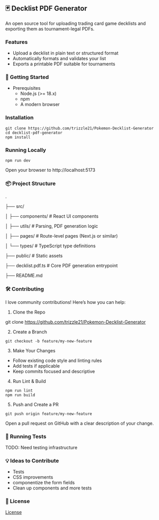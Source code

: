 ## 🃏 Decklist PDF Generator

An open source tool for uploading trading card game decklists and exporting them as tournament-legal PDFs.

### Features

- Upload a decklist in plain text or structured format
- Automatically formats and validates your list
- Exports a printable PDF suitable for tournaments

### 🚀 Getting Started

- Prerequisites
  - Node.js (>= 18.x)
  - npm
  - A modern browser

### Installation

```
git clone https://github.com/trizzle21/Pokemon-Decklist-Generator
cd decklist-pdf-generator
npm install
```

### Running Locally

```
npm run dev
```

Open your browser to http://localhost:5173

### 📦 Project Structure

.

├── src/

│ ├── components/ # React UI components

│ ├── utils/ # Parsing, PDF generation logic

│ ├── pages/ # Route-level pages (Next.js or similar)

│ └── types/ # TypeScript type definitions

├── public/ # Static assets

├── decklist.pdf.ts # Core PDF generation entrypoint

├── README.md

### 🛠️ Contributing

I love community contributions! Here’s how you can help:

1. Clone the Repo

git clone https://github.com/trizzle21/Pokemon-Decklist-Generator

2. Create a Branch

```
git checkout -b feature/my-new-feature
```

3. Make Your Changes

- Follow existing code style and linting rules
- Add tests if applicable
- Keep commits focused and descriptive

4. Run Lint & Build

```
npm run lint
npm run build
```

5. Push and Create a PR

```
git push origin feature/my-new-feature
```

Open a pull request on GitHub with a clear description of your change.

### 🧪 Running Tests

TODO: Need testing infrastructure

### 💡 Ideas to Contribute

- Tests
- CSS improvements
- componentize the form fields
- Clean up components and more tests

### 📄 License

[License](./License)
